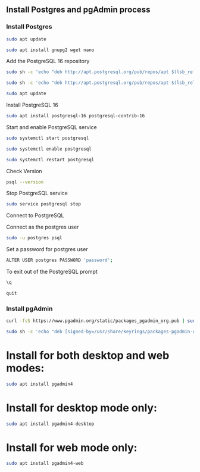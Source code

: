## Install Postgres and pgAdmin process

### Install Postgres

```sh
sudo apt update
```

```sh
sudo apt install gnupg2 wget nano
```
<p>Add the PostgreSQL 16 repository</p>

```sh
sudo sh -c 'echo "deb http://apt.postgresql.org/pub/repos/apt $(lsb_release -cs)-pgdg main" > /etc/apt/sources.list.d/pgdg.list
```

```sh
sudo sh -c 'echo "deb http://apt.postgresql.org/pub/repos/apt $(lsb_release -cs)-pgdg main" > /etc/apt/sources.list.d/pgdg.list
```

```sh
sudo apt update
```

<p>Install PostgreSQL 16</p>

```sh
sudo apt install postgresql-16 postgresql-contrib-16
```

Start and enable PostgreSQL service

```sh
sudo systemctl start postgresql
```

```sh
sudo systemctl enable postgresql
```

```sh
sudo systemctl restart postgresql
```

Check Version

```sh
psql --version
```

Stop PostgreSQL service

```sh
sudo service postgresql stop
```

<p>Connect to PostgreSQL</p>

Connect as the postgres user

```sh
sudo -u postgres psql
```

Set a password for postgres user

```sh
ALTER USER postgres PASSWORD 'password';
```

To exit out of the PostgreSQL prompt

```sh
\q
```

```sh
quit
```

### Install pgAdmin

```sh
curl -fsS https://www.pgadmin.org/static/packages_pgadmin_org.pub | sudo gpg --dearmor -o /usr/share/keyrings/packages-pgadmin-org.gpg
```

```sh
sudo sh -c 'echo "deb [signed-by=/usr/share/keyrings/packages-pgadmin-org.gpg] https://ftp.postgresql.org/pub/pgadmin/pgadmin4/apt/$(lsb_release -cs) pgadmin4 main" > /etc/apt/sources.list.d/pgadmin4.list && apt update'
```

# Install for both desktop and web modes:
```sh
sudo apt install pgadmin4
```

# Install for desktop mode only:
```sh
sudo apt install pgadmin4-desktop
```

# Install for web mode only: 
```sh
sudo apt install pgadmin4-web 
```
